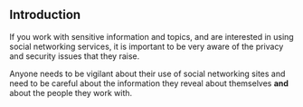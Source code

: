 ## Introduction
If you work with sensitive information and topics, and are interested in using social networking services, it is important to be very aware of the privacy and security issues that they raise. 

<!--more-->

Anyone needs to be vigilant about their use of social networking sites and need to be careful about the information they reveal about themselves **and** about the people they work with.
